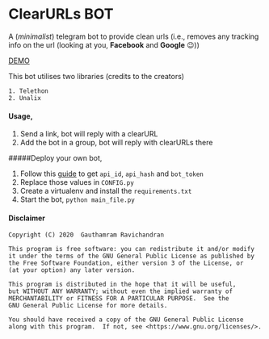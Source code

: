 # ClearURLs BOT

A (_minimalist_) telegram bot to provide clean urls (i.e., removes any tracking info on the url (looking at you, **Facebook** and **Google** 😉))

[DEMO](https://t.me/ClearURLs_Bot "ClearURLs BOT")

This bot utilises two libraries (credits to the creators)
    
    1. Telethon
    2. Unalix

#### Usage,
1. Send a link, bot will reply with a clearURL
2. Add the bot in a group, bot will reply with clearURLs there

#####Deploy your own bot,
1. Follow this [guide](https://docs.telethon.dev/en/latest/basic/signing-in.html "setup guide") to get `api_id`, `api_hash` and `bot_token`
2. Replace those values in `CONFIG.py`
3. Create a virtualenv and install the `requirements.txt`
4. Start the bot, `python main_file.py`

#### Disclaimer

    Copyright (C) 2020  Gauthamram Ravichandran

    This program is free software: you can redistribute it and/or modify
    it under the terms of the GNU General Public License as published by
    the Free Software Foundation, either version 3 of the License, or
    (at your option) any later version.

    This program is distributed in the hope that it will be useful,
    but WITHOUT ANY WARRANTY; without even the implied warranty of
    MERCHANTABILITY or FITNESS FOR A PARTICULAR PURPOSE.  See the
    GNU General Public License for more details.

    You should have received a copy of the GNU General Public License
    along with this program.  If not, see <https://www.gnu.org/licenses/>.
